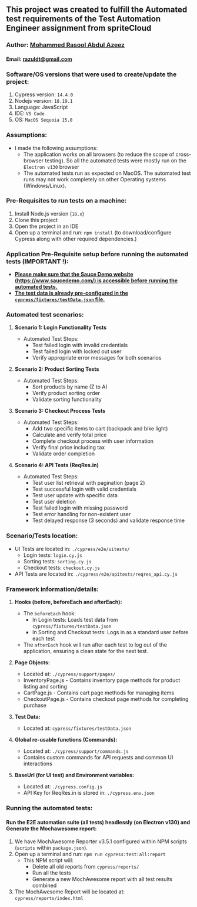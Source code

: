 ## This project was created to fulfill the Automated test requirements of the Test Automation Engineer assignment from spriteCloud
### Author: [Mohammed Rasool Abdul Azeez](https://www.linkedin.com/in/mohammed-rasool-abdul-azeez/)
#### Email: razuldt@gmail.com

### Software/OS versions that were used to create/update the project:
1. Cypress version: ```14.4.0```
2. Nodejs version: ```18.19.1```
3. Language: JavaScript
4. IDE: ```VS Code```
5. OS: ```MacOS Sequoia 15.0```

### Assumptions:
- I made the following assumptions:
  - The application works on all browsers (to reduce the scope of cross-browser testing). So all the automated tests were mostly run on the ```Electron v130``` browser
  - The automated tests run as expected on MacOS. The automated test runs may not work completely on other Operating systems (Windows/Linux).

### Pre-Requisites to run tests on a machine:
1. Install Node.js version (```18.x```)
2. Clone this project
3. Open the project in an IDE
4. Open up a terminal and run: ```npm install``` (to download/configure Cypress along with other required dependencies.)

### Application Pre-Requisite setup before running the automated tests (IMPORTANT !):
- **<ins>Please make sure that the Sauce Demo website (https://www.saucedemo.com/) is accessible before running the automated tests.</ins>**
- **<ins>The test data is already pre-configured in the ```cypress/fixtures/testData.json``` file.</ins>**

### Automated test scenarios:
1. **Scenario 1: Login Functionality Tests**
   - Automated Test Steps:
     - Test failed login with invalid credentials
     - Test failed login with locked out user
     - Verify appropriate error messages for both scenarios

2. **Scenario 2: Product Sorting Tests**
   - Automated Test Steps:
     - Sort products by name (Z to A)
     - Verify product sorting order
     - Validate sorting functionality

3. **Scenario 3: Checkout Process Tests**
   - Automated Test Steps:
     - Add two specific items to cart (backpack and bike light)
     - Calculate and verify total price
     - Complete checkout process with user information
     - Verify final price including tax
     - Validate order completion

4. **Scenario 4: API Tests (ReqRes.in)**
   - Automated Test Steps:
     - Test user list retrieval with pagination (page 2)
     - Test successful login with valid credentials
     - Test user update with specific data
     - Test user deletion
     - Test failed login with missing password
     - Test error handling for non-existent user
     - Test delayed response (3 seconds) and validate response time

### Scenario/Tests location:
- UI Tests are located in: ```./cypress/e2e/uitests/```
  - Login tests: ```login.cy.js```
  - Sorting tests: ```sorting.cy.js```
  - Checkout tests: ```checkout.cy.js```
- API Tests are located in: ```./cypress/e2e/apitests/reqres_api.cy.js```

### Framework information/details:
1. **Hooks (before, beforeEach and afterEach):**
   - The ```beforeEach``` hook:
     - In Login tests: Loads test data from ```cypress/fixtures/testData.json```
     - In Sorting and Checkout tests: Logs in as a standard user before each test
   - The ```afterEach``` hook will run after each test to log out of the application, ensuring a clean state for the next test.

2. **Page Objects:**
   - Located at: ```./cypress/support/pages/```
   - InventoryPage.js - Contains inventory page methods for product listing and sorting
   - CartPage.js - Contains cart page methods for managing items
   - CheckoutPage.js - Contains checkout page methods for completing purchase

3. **Test Data:**
   - Located at: ```cypress/fixtures/testData.json```

4. **Global re-usable functions (Commands):**
   - Located at: ```./cypress/support/commands.js```
   - Contains custom commands for API requests and common UI interactions

5. **BaseUrl (for UI test) and Environment variables:**
   - Located at: ```./cypress.config.js```
   - API Key for ReqRes.in is stored in: ```./cypress.env.json```

### Running the automated tests:

#### Run the E2E automation suite (all tests) headlessly (on Electron v130) and Generate the Mochawesome report:
1. We have MochAwesome Reporter v3.5.1 configured within NPM scripts (```scripts``` within ```package.json```).
2. Open up a terminal and run: ```npm run cypress:test:all:report```
   - This NPM script will:
     - Delete all old reports from ```cypress/reports/```
     - Run all the tests
     - Generate a new MochAwesome report with all test results combined
3. The MochAwesome Report will be located at: ```cypress/reports/index.html```